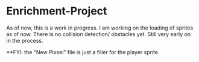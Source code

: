 # Enrichment-Project
As of now, this is a work in progress.
I am working on the loading of sprites as of now.
There is no collision detection/ obstacles yet.
Still very early on in the process.


**FYI: the "New Pixsel" file is just a filler for the player sprite.
